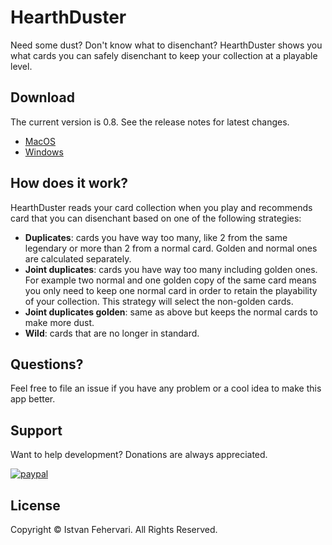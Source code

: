 # HearthDuster
Need some dust? Don't know what to disenchant? HearthDuster shows you what cards you can safely disenchant to keep your collection at a playable level.

## Download
The current version is 0.8. See the release notes for latest changes.

- [MacOS](https://github.com/ifeherva/HearthDuster/releases/download/v0.8.0/HearthDuster_0_8_0.dmg)
- [Windows](https://github.com/ifeherva/HearthDuster/releases/download/v0.8.0/HearthDuster_0_8_0.zip)

## How does it work?
HearthDuster reads your card collection when you play and recommends card that you can disenchant based on one of the following strategies:

- **Duplicates**: cards you have way too many, like 2 from the same legendary or more than 2 from a normal card. Golden and normal ones are calculated separately.
- **Joint duplicates**: cards you have way too many including golden ones. For example two normal and one golden copy of the same card means you only need to keep one normal card in order to retain the playability of your collection. This strategy will select the non-golden cards.
- **Joint duplicates golden**: same as above but keeps the normal cards to make more dust.
- **Wild**: cards that are no longer in standard.

## Questions?
Feel free to file an issue if you have any problem or a cool idea to make this app better.

## Support
Want to help development? Donations are always appreciated.

[![paypal](https://www.paypalobjects.com/en_US/i/btn/btn_donateCC_LG.gif)](https://www.paypal.com/cgi-bin/webscr?cmd=_s-xclick&hosted_button_id=DJ2829XPVB4ZC)

## License

Copyright © Istvan Fehervari. All Rights Reserved.
